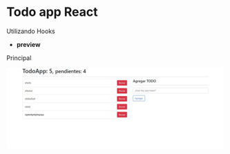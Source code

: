 # Todo app React

 Utilizando Hooks
- **preview**
  
 Principal

  ![preview img](/preview/principal.jpg)